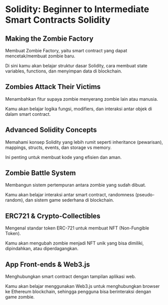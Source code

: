 # Solidity: Beginner to Intermediate Smart Contracts Solidity

## Making the Zombie Factory

Membuat Zombie Factory, yaitu smart contract yang dapat mencetak/membuat zombie baru.

Di sini kamu akan belajar struktur dasar Solidity, cara membuat state variables, functions, dan menyimpan data di blockchain.


## Zombies Attack Their Victims

Menambahkan fitur supaya zombie menyerang zombie lain atau manusia.

Kamu akan belajar logika fungsi, modifiers, dan interaksi antar objek di dalam smart contract.

## Advanced Solidity Concepts

Memahami konsep Solidity yang lebih rumit seperti inheritance (pewarisan), mappings, structs, events, dan storage vs memory.

Ini penting untuk membuat kode yang efisien dan aman.

## Zombie Battle System

Membangun sistem pertempuran antara zombie yang sudah dibuat.

Kamu akan belajar interaksi antar smart contract, randomness (pseudo-random), dan sistem game sederhana di blockchain.

## ERC721 & Crypto-Collectibles

Mengenal standar token ERC-721 untuk membuat NFT (Non-Fungible Token).

Kamu akan mengubah zombie menjadi NFT unik yang bisa dimiliki, dipindahkan, atau diperdagangkan.

## App Front-ends & Web3.js

Menghubungkan smart contract dengan tampilan aplikasi web.

Kamu akan belajar menggunakan Web3.js untuk menghubungkan browser ke Ethereum blockchain, sehingga pengguna bisa berinteraksi dengan game zombie.
